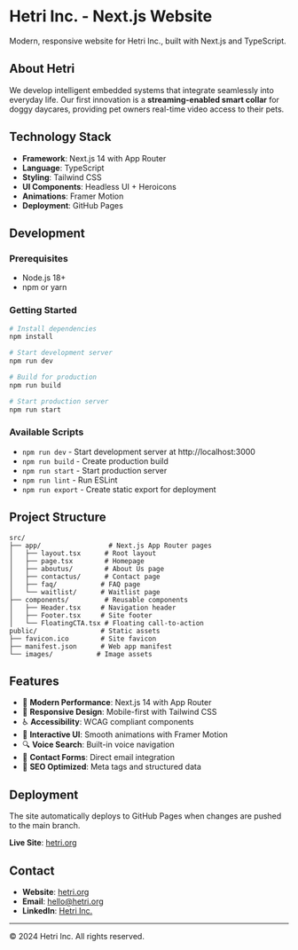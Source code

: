 # Hetri Inc. - Next.js Website

Modern, responsive website for Hetri Inc., built with Next.js and TypeScript.

## About Hetri

We develop intelligent embedded systems that integrate seamlessly into everyday life. Our first innovation is a **streaming-enabled smart collar** for doggy daycares, providing pet owners real-time video access to their pets.

## Technology Stack

- **Framework**: Next.js 14 with App Router
- **Language**: TypeScript
- **Styling**: Tailwind CSS
- **UI Components**: Headless UI + Heroicons
- **Animations**: Framer Motion
- **Deployment**: GitHub Pages

## Development

### Prerequisites
- Node.js 18+ 
- npm or yarn

### Getting Started

```bash
# Install dependencies
npm install

# Start development server
npm run dev

# Build for production
npm run build

# Start production server
npm run start
```

### Available Scripts

- `npm run dev` - Start development server at http://localhost:3000
- `npm run build` - Create production build
- `npm run start` - Start production server
- `npm run lint` - Run ESLint
- `npm run export` - Create static export for deployment

## Project Structure

```
src/
├── app/                 # Next.js App Router pages
│   ├── layout.tsx      # Root layout
│   ├── page.tsx        # Homepage
│   ├── aboutus/        # About Us page
│   ├── contactus/      # Contact page
│   ├── faq/           # FAQ page
│   └── waitlist/      # Waitlist page
├── components/         # Reusable components
│   ├── Header.tsx     # Navigation header
│   ├── Footer.tsx     # Site footer
│   └── FloatingCTA.tsx # Floating call-to-action
public/                # Static assets
├── favicon.ico        # Site favicon
├── manifest.json      # Web app manifest
└── images/           # Image assets
```

## Features

- 🚀 **Modern Performance**: Next.js 14 with App Router
- 📱 **Responsive Design**: Mobile-first with Tailwind CSS
- ♿ **Accessibility**: WCAG compliant components
- 🎨 **Interactive UI**: Smooth animations with Framer Motion
- 🔍 **Voice Search**: Built-in voice navigation
- 📧 **Contact Forms**: Direct email integration
- 🎯 **SEO Optimized**: Meta tags and structured data

## Deployment

The site automatically deploys to GitHub Pages when changes are pushed to the main branch.

**Live Site**: [hetri.org](https://hetri.org)

## Contact

- **Website**: [hetri.org](https://hetri.org)
- **Email**: [hello@hetri.org](mailto:hello@hetri.org)
- **LinkedIn**: [Hetri Inc.](https://www.linkedin.com/company/hetri)

---

© 2024 Hetri Inc. All rights reserved.
